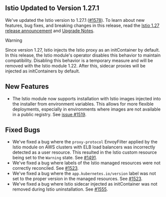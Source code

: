 ## Istio Updated to Version 1.27.1

We've updated the Istio version to 1.27.1 ([#1578](https://github.com/kyma-project/istio/pull/1588)).
To learn about new features, bug fixes, and breaking changes in this release, read the [Istio 1.27 release announcement](https://istio.io/latest/news/releases/1.27.x/announcing-1.27/) and [Upgrade Notes](https://istio.io/latest/news/releases/1.27.x/announcing-1.27/upgrade-notes/).

> [!Warning]
> Since version 1.27, Istio injects the Istio proxy as an initContainer by default. In this release, the Istio module's operator disables this behavior to maintain compatibility. Disabling this behavior is a temporary measure and will be removed with the Istio module 1.22. After this, sidecar proxies will be injected as initContainers by default.

## New Features

- The Istio module now supports installation with Istio images injected into the installer from environment variables. This allows for more flexible deployments, especially in environments where images are not available in a public registry. See [issue #1519](https://github.com/kyma-project/istio/issues/1519).

## Fixed Bugs

- We've fixed a bug where the `proxy-protocol` EnvoyFilter applied by the Istio module on AWS clusters with ELB load balancers was incorrectly detected as a user resource. This resulted in the Istio custom resource being set to the `Warning` state. See [#1491](https://github.com/kyma-project/istio/issues/1491).
- We've fixed a bug where labels of the Istio managed resources were not correctly reconciled. See [#1523](https://github.com/kyma-project/istio/issues/1523).
- We've fixed a bug where the `app.kubernetes.io/version` label was not set to the proper version in the managed resources. See [#1523](https://github.com/kyma-project/istio/issues/1523).
- We've fixed a bug where Istio sidecar injected as initContainer was not removed during Istio uninstallation. See [#1555](https://github.com/kyma-project/istio/issues/1555).